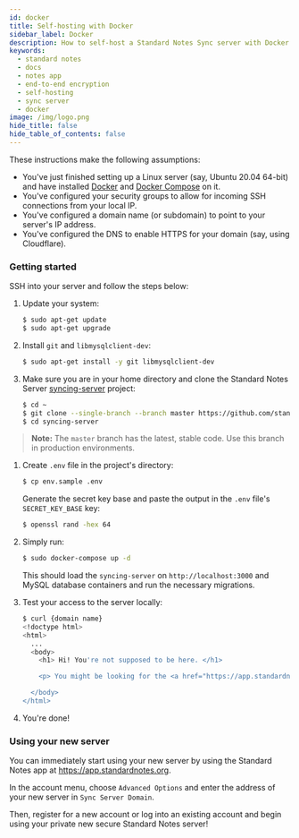 ```yaml
---
id: docker
title: Self-hosting with Docker
sidebar_label: Docker
description: How to self-host a Standard Notes Sync server with Docker.
keywords:
  - standard notes
  - docs
  - notes app
  - end-to-end encryption
  - self-hosting
  - sync server
  - docker
image: /img/logo.png
hide_title: false
hide_table_of_contents: false
---
```


These instructions make the following assumptions:

- You've just finished setting up a Linux server (say, Ubuntu 20.04 64-bit) and have installed [Docker](https://docs.docker.com/get-docker/) and [Docker Compose](https://docs.docker.com/compose/install/) on it.
- You've configured your security groups to allow for incoming SSH connections from your local IP.
- You've configured a domain name (or subdomain) to point to your server's IP address.
- You've configured the DNS to enable HTTPS for your domain (say, using Cloudflare).

### Getting started

SSH into your server and follow the steps below:

1. Update your system:

   ```bash
   $ sudo apt-get update
   $ sudo apt-get upgrade
   ```

1. Install `git` and `libmysqlclient-dev`:

   ```bash
   $ sudo apt-get install -y git libmysqlclient-dev
   ```

1. Make sure you are in your home directory and clone the Standard Notes Server [syncing-server](https://github.com/standardnotes/syncing-server) project:

   ```bash
   $ cd ~
   $ git clone --single-branch --branch master https://github.com/standardnotes/syncing-server.git
   $ cd syncing-server
   ```

> **Note:** The `master` branch has the latest, stable code. Use this branch in production environments.

1. Create `.env` file in the project's directory:

   ```bash
   $ cp env.sample .env
   ```

   Generate the secret key base and paste the output in the `.env` file's `SECRET_KEY_BASE` key:

   ```bash
   $ openssl rand -hex 64
   ```

1. Simply run:

   ```bash
   $ sudo docker-compose up -d
   ```

   This should load the `syncing-server` on `http://localhost:3000` and MySQL database containers and run the necessary migrations.

1. Test your access to the server locally:

   ```bash
   $ curl {domain name}
   <!doctype html>
   <html>
     ...
     <body>
       <h1> Hi! You're not supposed to be here. </h1>

       <p> You might be looking for the <a href="https://app.standardnotes.org"> Standard Notes Web App</a> or the main <a href="https://standardnotes.org"> Standard Notes Website</a>. </p>

     </body>
   </html>
   ```

1. You're done!

### Using your new server

You can immediately start using your new server by using the Standard Notes app at https://app.standardnotes.org.

In the account menu, choose `Advanced Options` and enter the address of your new server in `Sync Server Domain`.

Then, register for a new account or log into an existing account and begin using your private new secure Standard Notes server!
